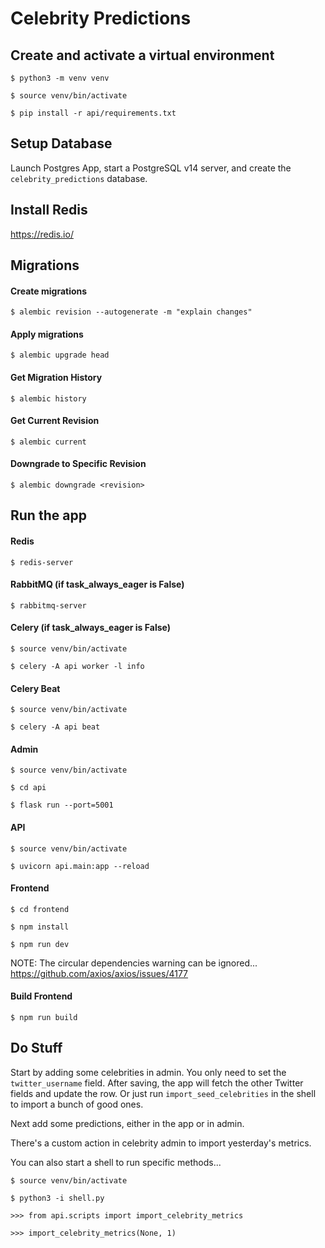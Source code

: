 # Celebrity Predictions

## Create and activate a virtual environment
`$ python3 -m venv venv`

`$ source venv/bin/activate`

`$ pip install -r api/requirements.txt`

## Setup Database

Launch Postgres App, start a PostgreSQL v14 server, and create the `celebrity_predictions` database.

## Install Redis
https://redis.io/

## Migrations

#### Create migrations
`$ alembic revision --autogenerate -m "explain changes"`

#### Apply migrations
`$ alembic upgrade head`

#### Get Migration History
`$ alembic history`

#### Get Current Revision
`$ alembic current`

#### Downgrade to Specific Revision
`$ alembic downgrade <revision>`

## Run the app

#### Redis
`$ redis-server`

#### RabbitMQ (if task_always_eager is False)
`$ rabbitmq-server`

#### Celery (if task_always_eager is False)
`$ source venv/bin/activate`

`$ celery -A api worker -l info`

#### Celery Beat
`$ source venv/bin/activate`

`$ celery -A api beat`

#### Admin
`$ source venv/bin/activate`

`$ cd api`

`$ flask run --port=5001`

#### API
`$ source venv/bin/activate`

`$ uvicorn api.main:app --reload`

#### Frontend
`$ cd frontend`

`$ npm install`

`$ npm run dev`

NOTE: The circular dependencies warning can be ignored... https://github.com/axios/axios/issues/4177

#### Build Frontend
`$ npm run build`

## Do Stuff
Start by adding some celebrities in admin. You only need to set the `twitter_username` field. After saving, the app will fetch the other Twitter fields and update the row. Or just run `import_seed_celebrities` in the shell to import a bunch of good ones.

Next add some predictions, either in the app or in admin.

There's a custom action in celebrity admin to import yesterday's metrics. 

You can also start a shell to run specific methods...

`$ source venv/bin/activate`

`$ python3 -i shell.py`

`>>> from api.scripts import import_celebrity_metrics`

`>>> import_celebrity_metrics(None, 1)`
